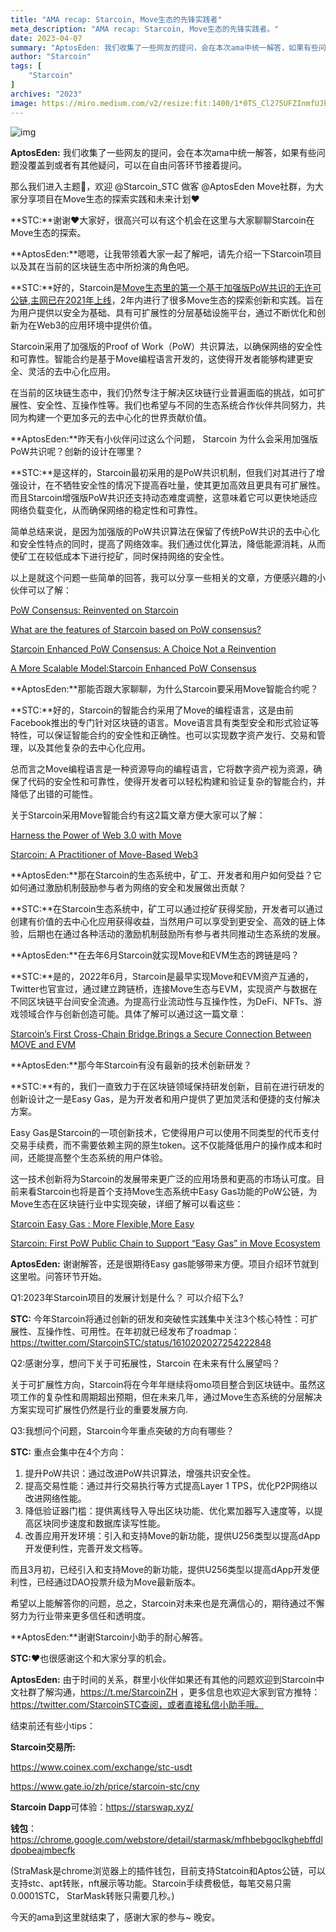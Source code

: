 ```yaml
---
title: "AMA recap: Starcoin, Move生态的先锋实践者"
meta_description: "AMA recap: Starcoin, Move生态的先锋实践者。"
date: 2023-04-07
summary: "AptosEden: 我们收集了一些网友的提问，会在本次ama中统一解答，如果有些问题没覆盖到或者有其他疑问，可以在自由问答环节接着提问..."
author: "Starcoin"
tags: [
    "Starcoin"
]
archives: "2023"
image: https://miro.medium.com/v2/resize:fit:1400/1*0TS_Cl275UFZInmfUJktLA.png
---
```


![img](https://miro.medium.com/v2/resize:fit:1400/1*0TS_Cl275UFZInmfUJktLA.png)

**AptosEden:** 我们收集了一些网友的提问，会在本次ama中统一解答，如果有些问题没覆盖到或者有其他疑问，可以在自由问答环节接着提问。

那么我们进入主题🎉，欢迎 @Starcoin_STC 做客 @AptosEden Move社群，为大家分享项目在Move生态的探索实践和未来计划❤️

**STC:**谢谢❤️大家好，很高兴可以有这个机会在这里与大家聊聊Starcoin在Move生态的探索。

**AptosEden:**嗯嗯，让我带领着大家一起了解吧，请先介绍一下Starcoin项目以及其在当前的区块链生态中所扮演的角色吧。

**STC:**好的，Starcoin是[Move生态里的第一个基于加强版PoW共识的无许可公链,主网已在2021年上线](https://www.bloomberg.com/press-releases/2021-09-22/westar-launches-first-permissionless-public-chain-starcoin)，2年内进行了很多Move生态的探索创新和实践。旨在为用户提供以安全为基础、具有可扩展性的分层基础设施平台，通过不断优化和创新为在Web3的应用环境中提供价值。

Starcoin采用了加强版的Proof of Work（PoW）共识算法，以确保网络的安全性和可靠性。智能合约是基于Move编程语言开发的，这使得开发者能够构建更安全、灵活的去中心化应用。

在当前的区块链生态中，我们仍然专注于解决区块链行业普遍面临的挑战，如可扩展性、安全性、互操作性等。我们也希望与不同的生态系统合作伙伴共同努力，共同为构建一个更加多元的去中心化的世界贡献价值。

**AptosEden:**昨天有小伙伴问过这么个问题， Starcoin 为什么会采用加强版PoW共识呢？创新的设计在哪里？

**STC:**是这样的，Starcoin最初采用的是PoW共识机制，但我们对其进行了增强设计，在不牺牲安全性的情况下提高吞吐量，使其更加高效且更具有可扩展性。而且Starcoin增强版PoW共识还支持动态难度调整，这意味着它可以更快地适应网络负载变化，从而确保网络的稳定性和可靠性。

简单总结来说，是因为加强版的PoW共识算法在保留了传统PoW共识的去中心化和安全性特点的同时，提高了网络效率。我们通过优化算法，降低能源消耗，从而使矿工在较低成本下进行挖矿，同时保持网络的安全性。

以上是就这个问题一些简单的回答，我可以分享一些相关的文章，方便感兴趣的小伙伴可以了解：

[PoW Consensus: Reinvented on Starcoin](https://medium.com/@starcoin/pow-consensus-reinvented-on-starcoin-ee02af46519a)

[What are the features of Starcoin based on PoW consensus?](https://medium.com/@starcoin/what-are-the-features-of-starcoin-based-on-pow-consensus-547d4247d0d0)

[Starcoin Enhanced PoW Consensus: A Choice Not a Reinvention](https://medium.com/@starcoin/starcoin-enhanced-pow-consensus-a-choice-not-a-reinvention-e205b4a2fa5b)

[A More Scalable Model:Starcoin Enhanced PoW Consensus](https://medium.com/@starcoin/a-more-scalable-model-starcoin-enhanced-pow-consensus-d07cf2d45875)

**AptosEden:**那能否跟大家聊聊，为什么Starcoin要采用Move智能合约呢？

**STC:**好的，Starcoin的智能合约采用了Move的编程语言，这是由前Facebook推出的专门针对区块链的语言。Move语言具有类型安全和形式验证等特性，可以保证智能合约的安全性和正确性。也可以实现数字资产发行、交易和管理，以及其他复杂的去中心化应用。

总而言之Move编程语言是一种资源导向的编程语言，它将数字资产视为资源，确保了代码的安全性和可靠性，使得开发者可以轻松构建和验证复杂的智能合约，并降低了出错的可能性。

关于Starcoin采用Move智能合约有这2篇文章方便大家可以了解：

[Harness the Power of Web 3.0 with Move](https://medium.com/@starcoin/harness-the-power-of-web-3-0-with-move-97cc5a30a457)

[Starcoin: A Practitioner of Move-Based Web3](https://medium.com/@starcoin/starcoin-a-practitioner-of-move-based-web3-25703c5bbaed)

**AptosEden:**那在Starcoin的生态系统中，矿工、开发者和用户如何受益？它如何通过激励机制鼓励参与者为网络的安全和发展做出贡献？

**STC:**在Starcoin生态系统中，矿工可以通过挖矿获得奖励，开发者可以通过创建有价值的去中心化应用获得收益，当然用户可以享受到更安全、高效的链上体验，后期也在通过各种活动的激励机制鼓励所有参与者共同推动生态系统的发展。

**AptosEden:**在去年6月Starcoin就实现Move和EVM生态的跨链是吗？

**STC:**是的，2022年6月，Starcoin是最早实现Move和EVM资产互通的，Twitter也官宣过，通过建立跨链桥，连接Move生态与EVM，实现资产与数据在不同区块链平台间安全流通。为提高行业流动性与互操作性，为DeFi、NFTs、游戏领域合作与创新创造可能。具体了解可以通过这一篇文章：

[Starcoin’s First Cross-Chain Bridge.Brings a Secure Connection Between MOVE and EVM](https://medium.com/@starcoin/starcoins-first-cross-chain-bridge-brings-a-secure-connection-between-move-and-evm-ba7a5680bca8)

**AptosEden:**那今年Starcoin有没有最新的技术创新研发？

**STC:**有的，我们一直致力于在区块链领域保持研发创新，目前在进行研发的创新设计之一是Easy Gas，是为开发者和用户提供了更加灵活和便捷的支付解决方案。

Easy Gas是Starcoin的一项创新技术，它使得用户可以使用不同类型的代币支付交易手续费，而不需要依赖主网的原生token。这不仅能降低用户的操作成本和时间，还能提高整个生态系统的用户体验。

这一技术创新将为Starcoin的发展带来更广泛的应用场景和更高的市场认可度。目前来看Starcoin也将是首个支持Move生态系统中Easy Gas功能的PoW公链，为Move生态在区块链行业中实现突破，详细了解可以看这些：

[Starcoin Easy Gas : More Flexible,More Easy](https://starcoin.medium.com/starcoin-easy-gas-more-flexible-more-easy-f242d7fb96b5)

[Starcoin: First PoW Public Chain to Support “Easy Gas” in Move Ecosystem](https://starcoin.medium.com/starcoin-first-pow-public-chain-to-support-easy-gas-in-move-ecosystem-8c2612d396ce)

**AptosEden:** 谢谢解答，还是很期待Easy gas能够带来方便。项目介绍环节就到这里啦。问答环节开始。

Q1:2023年Starcoin项目的发展计划是什么？ 可以介绍下么?

**STC:** 今年Starcoin将通过创新的研发和突破性实践集中关注3个核心特性：可扩展性、互操作性、可用性。在年初就已经发布了roadmap：https://twitter.com/StarcoinSTC/status/1610202027254222848

Q2:感谢分享，想问下关于可拓展性，Starcoin 在未来有什么展望吗？

关于可扩展性方向，Starcoin将在今年年继续将omo项目整合到区块链中。虽然这项工作的复杂性和周期超出预期，但在未来几年，通过Move生态系统的分层解决方案实现可扩展性仍然是行业的重要发展方向.

Q3:我想问个问题，Starcoin今年重点突破的方向有哪些？

**STC:** 重点会集中在4个方向：

1. 提升PoW共识：通过改进PoW共识算法，增强共识安全性。
2. 提高交易性能：通过并行交易执行等方式提高Layer 1 TPS，优化P2P网络以改进网络性能。
3. 降低验证器门槛：提供离线导入导出区块功能、优化累加器写入速度等，以提高区块同步速度和数据库读写性能。
4. 改善应用开发环境：引入和支持Move的新功能，提供U256类型以提高dApp开发便利性，完善开发文档等。

而且3月初，已经引入和支持Move的新功能，提供U256类型以提高dApp开发便利性，已经通过DAO投票升级为Move最新版本。

希望以上能解答你的问题，总之，Starcoin对未来也是充满信心的，期待通过不懈努力为行业带来更多信任和透明度。

**AptosEden:**谢谢Starcoin小助手的耐心解答。

**STC:**❤️也很感谢这个和大家分享的机会。

**AptosEden:** 由于时间的关系，群里小伙伴如果还有其他的问题欢迎到Starcoin中文社群了解沟通，https://t.me/StarcoinZH ，更多信息也欢迎大家到官方推特：https://twitter.com/StarcoinSTC查阅，或者直接私信小助手哦。

结束前还有些小tips：

**Starcoin交易所:**

https://www.coinex.com/exchange/stc-usdt

https://www.gate.io/zh/price/starcoin-stc/cny

**Starcoin Dapp**可体验：https://starswap.xyz/

**钱包**：https://chrome.google.com/webstore/detail/starmask/mfhbebgoclkghebffdldpobeajmbecfk

(StraMask是chrome浏览器上的插件钱包，目前支持Statcoin和Aptos公链，可以支持stc、apt转账，nft展示等功能。Starcoin手续费极低，每笔交易只需0.0001STC， StarMask转账只需要几秒。)

今天的ama到这里就结束了，感谢大家的参与~ 晚安。